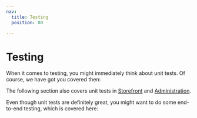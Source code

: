 ```yaml
---
nav:
  title: Testing
  position: 80

---
```


# Testing

When it comes to testing, you might immediately think about unit tests. Of course, we have got you covered then:

<PageRef page="php-unit" />

The following section also covers unit tests in [Storefront](./jest-storefront.md) and [Administration](./jest-admin.md).

Even though unit tests are definitely great, you might want to do some end-to-end testing, which is covered here:

<PageRef page="playwright" />

<PageRef page="cypress/cypress-end-to-end-testing" />
